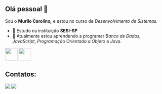 ## Olá pessoal 👋

Sou o **Murilo Carolino,** e estou no curso de _Desenvolvimento de Sistemas._

- 🔭 Estudo na instituição **SESI-SP**
- 🌱 Atualmente estou aprendendo a programar _Banco de Dados,_ _JavaScript_, _Programação Orientada a Objeto_ e _Java_.

<img loading="lazy" src="https://upload.wikimedia.org/wikipedia/commons/thumb/2/28/Firefox_logo%2C_2017.svg/800px-Firefox_logo%2C_2017.svg.png" width="40" height="40"/> <img loading="linux" src="https://cdn.jsdelivr.net/gh/devicons/devicon/icons/linux/linux-original.svg" width="40" height="40"/> 

## Contatos:

<div>
  <a href="https://www.instagram.com/https.mu/" target="_blank"><img loading="lazy" src="https://img.shields.io/badge/-Instagram-%23E4405F?style=for-the-badge&logo=instagram&logoColor=white" target="_blank"></a>
  <a href="https://www.linkedin.com/in/murilo-carolino-455b1228a/" target="_blank"><img loading="lazy" src="https://img.shields.io/badge/-LinkedIn-%230077B5?style=for-the-badge&logo=linkedin&logoColor=white" target="_blank"></a>   
</div>

